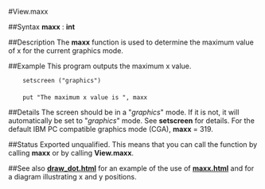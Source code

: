 
#View.maxx

##Syntax
**maxx** : **int**



##Description
The **maxx** function is used to determine the maximum value of x for the current graphics mode.



##Example
This program outputs the maximum x value.


        setscreen ("graphics")
        
        put "The maximum x value is ", maxx
##Details
The screen should be in a "_graphics_" mode. If it is not, it will automatically be set to "_graphics_" mode. See **setscreen** for details.
For the default IBM PC compatible graphics mode (CGA), **maxx** = 319.



##Status
Exported unqualified.
This means that you can call the function by calling **maxx** or by calling **View.maxx**.



##See also
**[draw_dot.html](Draw.Dot)** for an example of the use of **[maxx.html](maxx)** and for a diagram illustrating x and y positions. 


